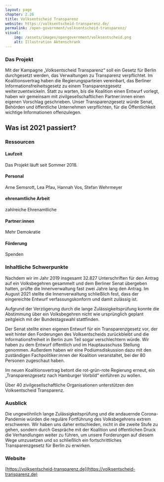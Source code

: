 ```yaml
---
layout: page
chapter: 2.26
title: Volksentscheid Transparenz
website: https://volksentscheid-transparenz.de/
permalink: /open-government/volksentscheid-transparenz/
visual:
    img: /assets/images/opengovernment/volksentscheid.png
    alt: Illustration Aktenschrank
---
```


### Das Projekt

Mit der Kampagne „Volksentscheid Transparenz“ soll ein Gesetz für Berlin durchgesetzt werden, das Verwaltungen zu Transparenz verpflichtet. Im Koalitionsvertrag haben die Regierungsparteien vereinbart, das Berliner Informationsfreiheitsgesetz zu einem Transparenzgesetz weiterzuentwickeln. Statt zu warten, bis die Koalition einen Entwurf vorlegt, haben wir gemeinsam mit zivilgesellschaftlichen Partner:innen einen eigenen Vorschlag geschrieben. Unser Transparenzgesetz würde Senat, Behörden und öffentliche Unternehmen verpflichten, für die Öffentlichkeit wichtige Informationen offenzulegen. 

## Was ist 2021 passiert?

### Ressourcen

#### Laufzeit
Das Projekt läuft seit Sommer 2018.

#### Personal
Arne Semsrott, Lea Pfau, Hannah Vos, Stefan Wehrmeyer

#### ehrenamtliche Arbeit
zahlreiche Ehrenamtliche

#### Partner:innen
Mehr Demokratie

#### Förderung
Spenden

### Inhaltliche Schwerpunkte

Nachdem wir im Jahr 2019 insgesamt 32.827 Unterschriften für den Antrag auf ein Volksbegehren gesammelt und dem Berliner Senat übergeben hatten, prüfte die Innenverwaltung fast zwei Jahre lang den Antrag. Im August 2021 stellte die Innenverwaltung schließlich fest, dass der eingereichte Entwurf verfassungskonform und damit zulässig ist.

Aufgrund der Verzögerung durch die lange Zulässigkeitsprüfung konnte die Abstimmung über ein Volksbegehren nicht wie ursprünglich geplant zeitgleich mit der Bundestagswahl stattfinden.

Der Senat stellte einen eigenen Entwurf für ein Transparenzgesetz vor, der weit hinter den Forderungen des Volksentscheids zurückbleibt und die Informationsfreiheit in Berlin zum Teil sogar verschlechtern würde. Wir haben zu dem Entwurf öffentlich und im Hauptausschuss Stellung genommen. Außerdem haben wir eine Podiumsdiskussion dazu mit den zuständigen Fachpolitiker:innen der Koalition veranstaltet, bei der 80 Personen zugeschaut haben.

Im neuen Koalitionsvertrag betont die rot-grün-rote Regierung erneut, ein „Transparenzgesetz nach Hamburger Vorbild“ einführen zu wollen.

Über 40 zivilgesellschaftliche Organisationen unterstützen den Volksentscheid Transparenz.


### Ausblick

Die ungewöhnlich lange Zulässigkeitsprüfung und die andauernde Corona-Pandemie würden die reguläre Fortführung des Volksbegehrens extrem erschweren. Wir haben uns daher entschieden, nicht in die zweite Stufe zu gehen, sondern durch Gespräche mit der Koalition und öffentlichen Druck die Verhandlungen weiter zu führen, um unsere Forderungen auf diesem Wege umzusetzen und so schließlich ein fortschrittliches Transparenzgesetz für Berlin zu erwirken.


### Website

[https://volksentscheid-transparenz.de](https://volksentscheid-transparenz.de)
